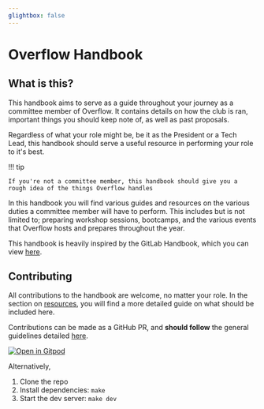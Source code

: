 ```yaml
---
glightbox: false
---
```


# Overflow Handbook

## What is this?

This handbook aims to serve as a guide throughout your journey as a committee member of Overflow. It contains details on
how the club is ran, important things you should keep note of, as well as past proposals.

Regardless of what your role might be, be it as the President or a Tech Lead, this handbook should serve a useful
resource in performing your role to it's best.

!!! tip

    If you're not a committee member, this handbook should give you a rough idea of the things Overflow handles

In this handbook you will find various guides and resources on the various duties a committee member will have to
perform. This includes but is not limited to; preparing workshop sessions, bootcamps, and the various events that
Overflow hosts and prepares throughout the year.

This handbook is heavily inspired by the GitLab Handbook, which you can view [here](https://about.gitlab.com/handbook/).

## Contributing

All contributions to the handbook are welcome, no matter your role. In the section on [resources](/admin/resources), you
will find a more detailed guide on what should be included here.

Contributions can be made as a GitHub PR, and **should follow** the general guidelines
detailed [here](https://about.gitlab.com/handbook/style-guide/).

[![Open in Gitpod](https://gitpod.io/button/open-in-gitpod.svg)](https://gitpod.io/#https://github.com/np-overflow/handbook)

Alternatively,

1. Clone the repo
2. Install dependencies: `make`
3. Start the dev server: `make dev`
